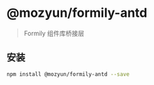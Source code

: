 # @mozyun/formily-antd

> Formily 组件库桥接层

## 安装

```bash
npm install @mozyun/formily-antd --save
```
